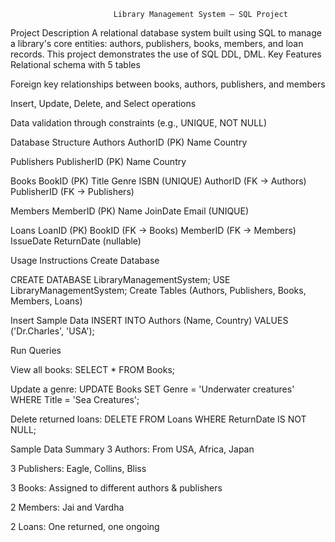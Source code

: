                            Library Management System – SQL Project
Project Description
A relational database system built using SQL to manage a library's core entities: authors, publishers, books, members, and loan records. This project demonstrates the use of SQL DDL, DML.
 Key Features
 Relational schema with 5 tables

 Foreign key relationships between books, authors, publishers, and members

 Insert, Update, Delete, and Select operations

 Data validation through constraints (e.g., UNIQUE, NOT NULL)
 

 Database Structure
 Authors
AuthorID (PK)
Name
Country

 Publishers
PublisherID (PK)
Name
Country

 Books
BookID (PK)
Title
Genre
ISBN (UNIQUE)
AuthorID (FK → Authors)
PublisherID (FK → Publishers)

 Members
MemberID (PK)
Name
JoinDate
Email (UNIQUE)

 Loans
LoanID (PK)
BookID (FK → Books)
MemberID (FK → Members)
IssueDate
ReturnDate (nullable)

 Usage Instructions
Create Database

CREATE DATABASE LibraryManagementSystem;
USE LibraryManagementSystem;
Create Tables (Authors, Publishers, Books, Members, Loans)

Insert Sample Data
INSERT INTO Authors (Name, Country) VALUES ('Dr.Charles', 'USA');

Run Queries

View all books:
SELECT * FROM Books;

Update a genre:
UPDATE Books SET Genre = 'Underwater creatures' WHERE Title = 'Sea Creatures';

Delete returned loans:
DELETE FROM Loans WHERE ReturnDate IS NOT NULL;

 Sample Data Summary
3 Authors: From USA, Africa, Japan

3 Publishers: Eagle, Collins, Bliss

3 Books: Assigned to different authors & publishers

2 Members: Jai and Vardha

2 Loans: One returned, one ongoing


